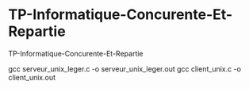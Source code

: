 # TP-Informatique-Concurente-Et-Repartie
TP-Informatique-Concurente-Et-Repartie

gcc serveur_unix_leger.c -o serveur_unix_leger.out
gcc client_unix.c -o client_unix.out